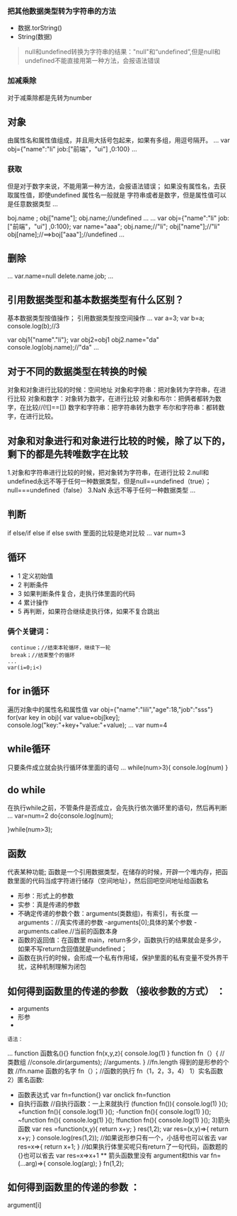 ### 把其他数据类型转为字符串的方法
  + 数据.torString()
  + String(数据)
>null和undefined转换为字符串的结果："null"和“undefined”,但是null和undefined不能直接用第一种方法，会报语法错误
### 加减乘除
 对于减乘除都是先转为number

 ## 对象
 由属性名和属性值组成，并且用大括号包起来，如果有多组，用逗号隔开。
 ...
 var obj={"name":"li" job:["前端"，"ui"] ,0:100}
 ...
 ### 获取

 但是对于数字来说，不能用第一种方法，会报语法错误；
 如果没有属性名，去获取属性值，即使undefined
 属性名一般就是 字符串或者是数字，但是属性值可以是任意数据类型
 ...

 boj.name ;
 obj["name"];
 obj.name;//undefined
 ...
 ...
  var obj={"name":"li" job:["前端"，"ui"] ,0:100};
  var name="aaa";
  obj.name;//"li";
  obj["name"];//"li"
  obj[name];//==>boj["aaa"];//undefined
  ...
  ##  删除
  ...
  var.name=null
  delete.name.job;
  ...
  ## 引用数据类型和基本数据类型有什么区别？
  基本数据类型按值操作；
  引用数据类型按空间操作
  ...
  var a=3;
  var b=a;
  console.log(b);//3
   
   var obj1{"name"."li"};
   var obj2=obj1
   obj2.name="da"
   console.log(obj.name);//"da"
   ...
   ## 对于不同的数据类型在转换的时候
   对象和对象进行比较的时候：空间地址
   对象和字符串：把对象转为字符串，在进行比较
   对象和数字：对象转为数字，在进行比较
   对象和布尔：把俩者都转为数字，在比较//(![]==[])
   数字和字符串：把字符串转为数字
   布尔和字符串：都转数字，在进行比较。
   ## 对象和对象进行和对象进行比较的时候，除了以下的，剩下的都是先转唯数字在比较
   1.对象和字符串进行比较的时候，把对象转为字符串，在进行比较
   2.null和undefined永远不等于任何一种数据类型，但是null==undefined（true）；null===undefined（false）
   3.NaN 永远不等于任何一种数据类型
   ...
   ## 判断
   if else/if else if else
   swith 里面的比较是绝对比较
   ...
   var num=3
   ## 循环
   + 1 定义初始值
   + 2 判断条件
   + 3 如果判断条件复合，走执行体里面的代码
   + 4 累计操作
   + 5 再判断，如果符合继续走执行体，如果不复合跳出
 ### 俩个关键词：
     continue；//结束本轮循环，继续下一轮
     break；//结束整个的循环
    ...
    var(i=0;i<)
 ##  for in循环 
   遍历对象中的属性名和属性值
    var obj={"name":"lili","age":18,"job":"sss"}
    for(var key in obj){
       var value=obj[key];
       console.log("key:"+key+"value:"+value);
       ...
   var num=4
   ##  while循环
   只要条件成立就会执行循环体里面的语句
   ...
   while(num>3){
       console.log(num)
   }
   ## do while
   在执行while之前，不管条件是否成立，会先执行依次循环里的语句，然后再判断
   ...
   var=num=2
   do{console.log(num);

   }while(num>3);
   ## 函数
   代表某种功能;
   函数是一个引用数据类型，在储存的时候，开辟一个堆内存，把函数里面的代码当成字符进行储存（空间地址），然后回吧空间地址给函数名
   + 形参：形式上的参数
   + 实参：真是传递的参数
   + 不确定传递的参数个数：arguments(类数组)，有索引，有长度
     — arguments：//真实传递的参数
     -arguments[0];具体的某个参数
     -arguments.callee.//当前的函数本身
   + 函数的返回值：在函数里 main，return多少，函数执行的结果就会是多少，如果不写return含回值就是undefined；
   + 函数在执行的时候，会形成一个私有作用域，保护里面的私有变量不受外界干扰，这种机制理解为闭包
   ## 如何得到函数里的传递的参数 （接收参数的方式） ：
   + arguments
   + 形参
   + 
    语法：
   ...
   function 函数名(){}
   function fn(x,y,z){
       console.log(1)
   }
    function fn（）{
        //类数组
        //console.dir(arguments);
        //arguments.
    }
   //fn.length 得到的是形参的个数
   //fn.name   函数的名字
   fn（）；//函数的执行
   fn（1，2，3，4）
   1）实名函数
   2）匿名函数:
   + 函数表达式
    var fn=function{}
  var onclick fn=function
   + 自执行函数
//自执行函数：一上来就执行
(function fn()){
       console.log(1)
   }();
   +function fn(){
       console.log(1)
   }();
   -function fn(){
       console.log(1)
   }();
   ~function fn(){
       console.log(1)
   }();
   !function fn(){
       console.log(1)
   }();
   3)箭头函数
   var res =function(x,y){
       return x+y;
   }
   res(1,2);
   var res=(x,y)=>{
       return x+y;
   }
   console.log(res(1,2));
   //如果说形参只有一个，小括号也可以省去
   var res=x=>{
       return x+1;
   }
   //如果执行体里买呢只有return了一句代码，函数题的{}也可以省去
   var res=x=>x+1
   ** 箭头函数里没有 argument和this
   var fn=(...arg)=>{
       console.log(arg);
   }
   fn(1,2);
 ## 如何得到函数里的传递的参数  ：
 argument[i]